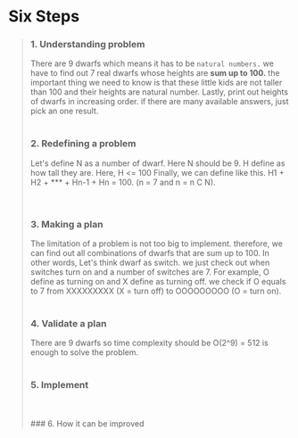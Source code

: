 # Six Steps

> ### 1. Understanding problem
> There are 9 dwarfs which means it has to be `natural numbers.` we have to find out
  7 real dwarfs whose heights are **sum up to 100.** the important thing we need to know is that
  these little kids are not taller than 100 and their heights are natural number.
  Lastly, print out heights of dwarfs in increasing order. if there are many available answers, just pick an one result.
> <br />
> <br />
> ### 2. Redefining a problem
>  Let's define N as a number of dwarf. Here N should be 9. H define as how tall they are. Here, H <= 100
  Finally, we can define like this. H1 + H2 + \*\*\* + Hn-1 + Hn = 100. (n = 7 and n = n C N).  
> <br />
> <br />
> ### 3. Making a plan
>  The limitation of a problem is not too big to implement. therefore, we can find out all combinations of 
  dwarfs that are sum up to 100. In other words, Let's think dwarf as switch. we just check out when switches turn on
  and a number of switches are 7. For example, O define as turning on and X define as turning off.
  we check if O equals to 7 from XXXXXXXXX (X = turn off) to OOOOOOOOO (O = turn on).
> <br />
> <br />
> ### 4. Validate a plan
>  There are 9 dwarfs so time complexity should be O(2^9) = 512 is enough to solve the problem.
> <br />
> <br />
> ### 5. Implement
> <br />
> <br />
> ### 6. How it can be improved
>

